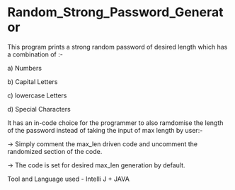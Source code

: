 # Random_Strong_Password_Generator

This program prints a strong random password of desired length which has a combination of :-

a) Numbers

b) Capital Letters

c) lowercase Letters

d) Special Characters

It has an in-code choice for the programmer to also ramdomise the length of the password instead of taking the input of max length by user:- 

-> Simply comment the max_len driven code and uncomment the randomized section of the code.

-> The code is set for desired max_len generation by default. 

Tool and Language used -  Intelli J + JAVA
